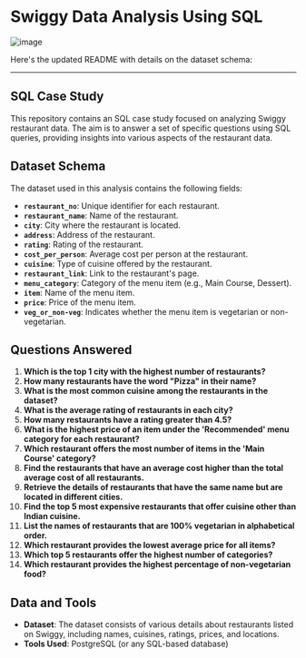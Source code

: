 # Swiggy Data Analysis Using SQL
![image](https://github.com/user-attachments/assets/e7f5ff99-31cb-494b-88f4-35b2cf71f6a8)

Here's the updated README with details on the dataset schema:

---



## SQL Case Study

This repository contains an SQL case study focused on analyzing Swiggy restaurant data. The aim is to answer a set of specific questions using SQL queries, providing insights into various aspects of the restaurant data.

## Dataset Schema

The dataset used in this analysis contains the following fields:

- **`restaurant_no`**: Unique identifier for each restaurant.
- **`restaurant_name`**: Name of the restaurant.
- **`city`**: City where the restaurant is located.
- **`address`**: Address of the restaurant.
- **`rating`**: Rating of the restaurant.
- **`cost_per_person`**: Average cost per person at the restaurant.
- **`cuisine`**: Type of cuisine offered by the restaurant.
- **`restaurant_link`**: Link to the restaurant's page.
- **`menu_category`**: Category of the menu item (e.g., Main Course, Dessert).
- **`item`**: Name of the menu item.
- **`price`**: Price of the menu item.
- **`veg_or_non-veg`**: Indicates whether the menu item is vegetarian or non-vegetarian.

## Questions Answered

1. **Which is the top 1 city with the highest number of restaurants?**
2. **How many restaurants have the word "Pizza" in their name?**
3. **What is the most common cuisine among the restaurants in the dataset?**
4. **What is the average rating of restaurants in each city?**
5. **How many restaurants have a rating greater than 4.5?**
6. **What is the highest price of an item under the 'Recommended' menu category for each restaurant?**
7. **Which restaurant offers the most number of items in the 'Main Course' category?**
8. **Find the restaurants that have an average cost higher than the total average cost of all restaurants.**
9. **Retrieve the details of restaurants that have the same name but are located in different cities.**
10. **Find the top 5 most expensive restaurants that offer cuisine other than Indian cuisine.**
11. **List the names of restaurants that are 100% vegetarian in alphabetical order.**
12. **Which restaurant provides the lowest average price for all items?**
13. **Which top 5 restaurants offer the highest number of categories?**
14. **Which restaurant provides the highest percentage of non-vegetarian food?**

## Data and Tools

- **Dataset**: The dataset consists of various details about restaurants listed on Swiggy, including names, cuisines, ratings, prices, and locations.
- **Tools Used**: PostgreSQL (or any SQL-based database)
